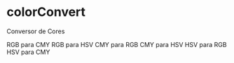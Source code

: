 # colorConvert

Conversor de Cores

RGB para CMY
RGB para HSV
CMY para RGB
CMY para HSV
HSV para RGB
HSV para CMY

